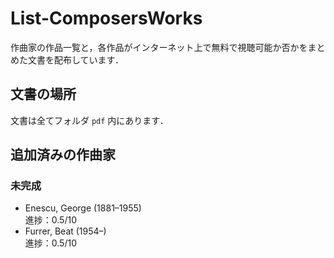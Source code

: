 # List-ComposersWorks
作曲家の作品一覧と，各作品がインターネット上で無料で視聴可能か否かをまとめた文書を配布しています．

## 文書の場所
文書は全てフォルダ `pdf` 内にあります．

## 追加済みの作曲家

### 未完成

- Enescu, George (1881–1955)  
進捗：0.5/10
- Furrer, Beat (1954–)  
進捗：0.5/10